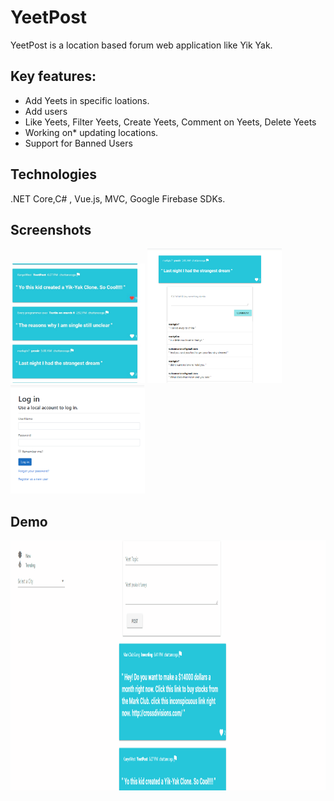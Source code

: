 # YeetPost

YeetPost is a location based forum web application like Yik Yak. 

<h2>Key features:</h2>
<ul>
    <li>Add Yeets in specific loations.</li>
    <li>Add users</li>
    <li>Like Yeets, Filter Yeets, Create Yeets, Comment on Yeets, Delete Yeets</li>
    <li>Working on* updating locations.</li>
    <li>Support for Banned Users</li>
</ul>

<h2>Technologies</h2>
<p>.NET Core,C# , Vue.js, MVC, Google Firebase SDKs.</p>


<h2>Screenshots</h2>

<p float="left">
  <img src="screenshots/Yeets.png" width="215" />
  <img src="screenshots/thread.png" width="215" />

  <img src="screenshots/login.png" width="215" />

</p>

<h2>Demo</h2>
  <img src="screenshots/test.gif" width="1000" height="400" />
